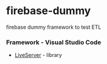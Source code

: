 # firebase-dummy
firebase dummy framework to test ETL

### Framework - Visual Studio Code
- [LiveServer](https://marketplace.visualstudio.com/items?itemName=ritwickdey.LiveServer) - library
